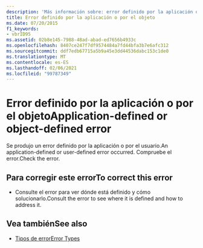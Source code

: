```yaml
---
description: 'Más información sobre: error definido por la aplicación o por el objeto'
title: Error definido por la aplicación o por el objeto
ms.date: 07/20/2015
f1_keywords:
- vbrID95
ms.assetid: 02b8e145-7988-48ad-abad-ed7656b4933c
ms.openlocfilehash: 8407ce247f7df9574484a7fd44bfa3b7e6afc312
ms.sourcegitcommit: ddf7edb67715a5b9a45e3dd44536dabc153c1de0
ms.translationtype: MT
ms.contentlocale: es-ES
ms.lasthandoff: 02/06/2021
ms.locfileid: "99787349"
---
```

# <a name="application-defined-or-object-defined-error"></a><span data-ttu-id="e05e3-103">Error definido por la aplicación o por el objeto</span><span class="sxs-lookup"><span data-stu-id="e05e3-103">Application-defined or object-defined error</span></span>

<span data-ttu-id="e05e3-104">Se produjo un error definido por la aplicación o por el usuario.</span><span class="sxs-lookup"><span data-stu-id="e05e3-104">An application-defined or user-defined error occurred.</span></span> <span data-ttu-id="e05e3-105">Compruebe el error.</span><span class="sxs-lookup"><span data-stu-id="e05e3-105">Check the error.</span></span>  
  
## <a name="to-correct-this-error"></a><span data-ttu-id="e05e3-106">Para corregir este error</span><span class="sxs-lookup"><span data-stu-id="e05e3-106">To correct this error</span></span>  
  
- <span data-ttu-id="e05e3-107">Consulte el error para ver dónde está definido y cómo solucionarlo.</span><span class="sxs-lookup"><span data-stu-id="e05e3-107">Consult the error to see where it is defined and how to address it.</span></span>  
  
## <a name="see-also"></a><span data-ttu-id="e05e3-108">Vea también</span><span class="sxs-lookup"><span data-stu-id="e05e3-108">See also</span></span>

- [<span data-ttu-id="e05e3-109">Tipos de error</span><span class="sxs-lookup"><span data-stu-id="e05e3-109">Error Types</span></span>](../programming-guide/language-features/error-types.md)
